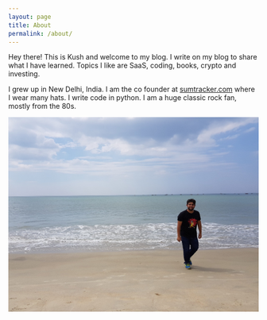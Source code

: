 ```yaml
---
layout: page
title: About
permalink: /about/
---
```


Hey there! This is Kush and welcome to my blog. I write on my blog to share what I have learned.
Topics I like are SaaS, coding, books, crypto and investing.

I grew up in New Delhi, India. I am the co founder at [sumtracker.com](https://sumtracker.com) where I
wear many hats. I write code in python. I am a huge classic rock fan, mostly from the 80s.

![kush](/images/about-cover.jpg "Kush Goyal")

